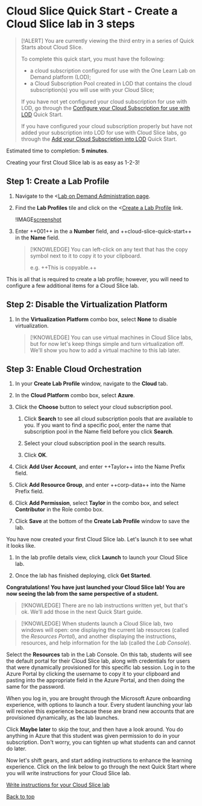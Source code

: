 # Cloud Slice Quick Start - Create a Cloud Slice lab in 3 steps

> [!ALERT] You are currently viewing the third entry in a series of Quick Starts about Cloud Slice.
>
> To complete this quick start, you must have the following:
> * a cloud subscription configured for use with the One Learn Lab on Demand platform (LOD);
> * a Cloud Subscription Pool created in LOD that contains the cloud subscription(s) you will use with your Cloud Slice;
> 
> If you have not yet configured your cloud subscription for use with LOD, go through the [Configure your Cloud Subscription for use with LOD](configure-subscription.md) Quick Start.
>
> If you have configured your cloud subscription properly but have not added your subscription into LOD for use with Cloud Slice labs, go through the [Add your Cloud Subscription into LOD](add-subscription-into-lod.md) Quick Start.

Estimated time to completion: **5 minutes**.

Creating your first Cloud Slice lab is as easy as 1-2-3!

## Step 1: Create a Lab Profile

1. Navigate to the <[Lab on Demand Administration page](/Admin).

1. Find the **Lab Profiles** tile and click on the <[Create a Lab Profile](/LabProfile/Create) link.

    !IMAGE[screenshot](images/create-a-lab-profile.png)
    
1. Enter ++001++ in the a **Number** field, and ++cloud-slice-quick-start++ in the **Name** field.

    > [!KNOWLEDGE] You can left-click on any text that has the copy symbol next to it to copy it to your clipboard.
    >
    > e.g. ++This is copyable.++

This is all that is required to create a lab profile; however, you will need to configure a few additional items for a Cloud Slice lab.

## Step 2: Disable the Virtualization Platform

1. In the **Virtualization Platform** combo box, select **None** to disable virtualization.

    > [!KNOWLEDGE] You can use virtual machines in Cloud Slice labs, but for now let's keep things simple and turn virtualization off. We'll show you how to add a virtual machine to this lab later.

## Step 3: Enable Cloud Orchestration

1. In your **Create Lab Profile** window, navigate to the **Cloud** tab.

1. In the **Cloud Platform** combo box, select **Azure**.

1. Click the **Choose** button to select your cloud subscription pool.

    1. Click **Search** to see all cloud subscription pools that are available to you. If you want to find a specific pool, enter the name that subscription pool in the Name field before you click **Search**.
    
    1. Select your cloud subscription pool in the search results.
    
    1. Click **OK**.

1. Click **Add User Account**, and enter ++Taylor++ into the Name Prefix field.

1. Click **Add Resource Group**, and enter ++corp-data++ into the Name Prefix field.

1. Click **Add Permission**, select **Taylor** in the combo box, and select **Contributor** in the Role combo box.

1. Click **Save** at the bottom of the **Create Lab Profile** window to save the lab.

You have now created your first Cloud Slice lab. Let's launch it to see what it looks like.

1. In the lab profile details view, click **Launch** to launch your Cloud Slice lab.

1. Once the lab has finished deploying, click **Get Started**.

**Congratulations! You have just launched your Cloud Slice lab! You are now seeing the lab from the same perspective of a student.**

> [!KNOWLEDGE] There are no lab instructions written yet, but that's ok. We'll add those in the next Quick Start guide.

> [!KNOWLEDGE] When students launch a Cloud Slice lab, two windows will open: one displaying the current lab resources (called the _Resources Portal_), and another displaying the instructions, resources, and help information for the lab (called the _Lab Console_).

Select the **Resources** tab in the Lab Console. On this tab, students will see the default portal for their Cloud Slice lab, along with credentials for users that were dynamically provisioned for this specific lab session. Log in to the Azure Portal by clicking the username to copy it to your clipboard and pasting into the appropriate field in the Azure Portal, and then doing the same for the password.

When you log in, you are brought through the Microsoft Azure onboarding experience, with options to launch a tour. Every student launching your lab will receive this experience because these are brand new accounts that are provisioned dynamically, as the lab launches.

Click **Maybe later** to skip the tour, and then have a look around. You do anything in Azure that this student was given permission to do in your subscription. Don't worry, you can tighten up what students can and cannot do later.

Now let's shift gears, and start adding instructions to enhance the learning experience. Click on the link below to go through the next Quick Start where you will write instructions for your Cloud Slice lab.

[Write instructions for your Cloud Slice lab](write-instructions.md)

[Back to top][back-to-top]

[back-to-top]: #cloud-slice-quick-start---create-a-cloud-slice-lab-in-3-steps "Return to the top of the document"
